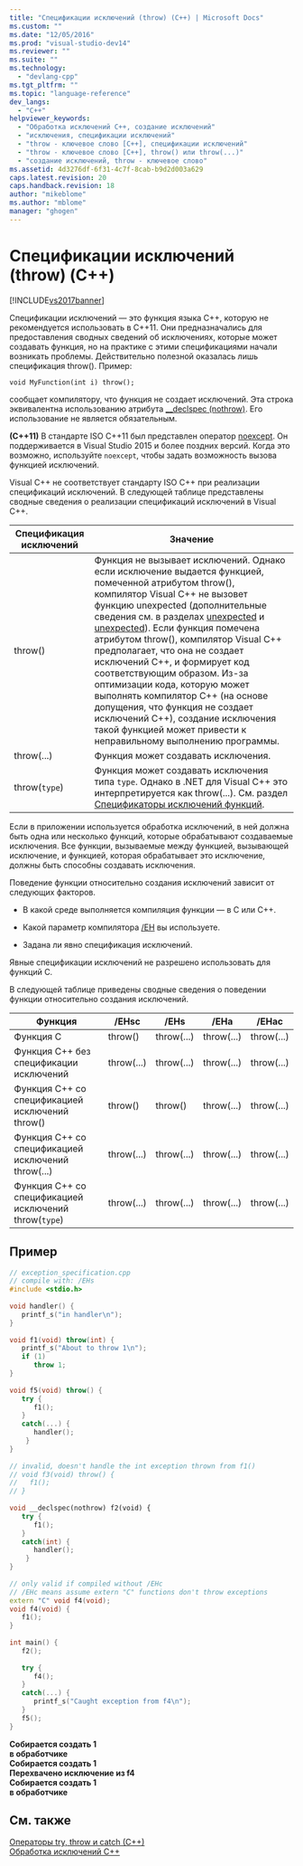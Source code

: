```yaml
---
title: "Спецификации исключений (throw) (C++) | Microsoft Docs"
ms.custom: ""
ms.date: "12/05/2016"
ms.prod: "visual-studio-dev14"
ms.reviewer: ""
ms.suite: ""
ms.technology: 
  - "devlang-cpp"
ms.tgt_pltfrm: ""
ms.topic: "language-reference"
dev_langs: 
  - "C++"
helpviewer_keywords: 
  - "Обработка исключений С++, создание исключений"
  - "исключения, спецификации исключений"
  - "throw - ключевое слово [C++], спецификации исключений"
  - "throw - ключевое слово [C++], throw() или throw(...)"
  - "создание исключений, throw - ключевое слово"
ms.assetid: 4d3276df-6f31-4c7f-8cab-b9d2d003a629
caps.latest.revision: 20
caps.handback.revision: 18
author: "mikeblome"
ms.author: "mblome"
manager: "ghogen"
---
```

# Спецификации исключений (throw) (C++)
[!INCLUDE[vs2017banner](../assembler/inline/includes/vs2017banner.md)]

Спецификации исключений — это функция языка C\+\+, которую не рекомендуется использовать в C\+\+11.  Они предназначались для предоставления сводных сведений об исключениях, которые может создавать функция, но на практике с этими спецификациями начали возникать проблемы.  Действительно полезной оказалась лишь спецификация throw\(\).  Пример:  
  
```  
void MyFunction(int i) throw();  
```  
  
 сообщает компилятору, что функция не создает исключений.  Эта строка эквивалентна использованию атрибута [\_\_declspec \(nothrow\)](../Topic/nothrow%20\(C++\).md).  Его использование не является обязательным.  
  
 **\(C\+\+11\)** В стандарте ISO C\+\+11 был представлен оператор [noexcept](../Topic/noexcept%20\(C++\).md). Он поддерживается в Visual Studio 2015 и более поздних версий.  Когда это возможно, используйте `noexcept`, чтобы задать возможность вызова функцией исключений.  
  
 Visual C\+\+ не соответствует стандарту ISO C\+\+ при реализации спецификаций исключений.  В следующей таблице представлены сводные сведения о реализации спецификаций исключений в Visual C\+\+.  
  
|Спецификация исключений|Значение|  
|-----------------------------|--------------|  
|throw\(\)|Функция не вызывает исключений.  Однако если исключение выдается функцией, помеченной атрибутом throw\(\), компилятор Visual C\+\+ не вызовет функцию unexpected \(дополнительные сведения см. в разделах [unexpected](../Topic/unexpected%20\(CRT\).md) и [unexpected](../Topic/unexpected%20\(%3Cexception%3E\).md)\).  Если функция помечена атрибутом throw\(\), компилятор Visual C\+\+ предполагает, что она не создает исключений C\+\+, и формирует код соответствующим образом.  Из\-за оптимизации кода, которую может выполнять компилятор C\+\+ \(на основе допущения, что функция не создает исключений C\+\+\), создание исключения такой функцией может привести к неправильному выполнению программы.|  
|throw\(...\)|Функция может создавать исключения.|  
|throw\(`type`\)|Функция может создавать исключения типа `type`.  Однако в .NET для Visual C\+\+ это интерпретируется как throw\(...\).  См. раздел [Спецификаторы исключений функций](../misc/15-4-function-exception-specifiers.md).|  
  
 Если в приложении используется обработка исключений, в ней должна быть одна или несколько функций, которые обрабатывают создаваемые исключения.  Все функции, вызываемые между функцией, вызывающей исключение, и функцией, которая обрабатывает это исключение, должны быть способны создавать исключения.  
  
 Поведение функции относительно создания исключений зависит от следующих факторов.  
  
-   В какой среде выполняется компиляция функции — в C или C\+\+.  
  
-   Какой параметр компилятора [\/EH](../build/reference/eh-exception-handling-model.md) вы используете.  
  
-   Задана ли явно спецификация исключений.  
  
 Явные спецификации исключений не разрешено использовать для функций C.  
  
 В следующей таблице приведены сводные сведения о поведении функции относительно создания исключений.  
  
|Функция|\/EHsc|\/EHs|\/EHa|\/EHac|  
|-------------|------------|-----------|-----------|------------|  
|Функция C|throw\(\)|throw\(...\)|throw\(...\)|throw\(...\)|  
|Функция C\+\+ без спецификации исключений|throw\(...\)|throw\(...\)|throw\(...\)|throw\(...\)|  
|Функция C\+\+ со спецификацией исключений throw\(\)|throw\(\)|throw\(\)|throw\(...\)|throw\(...\)|  
|Функция C\+\+ со спецификацией исключений throw\(...\)|throw\(...\)|throw\(...\)|throw\(...\)|throw\(...\)|  
|Функция C\+\+ со спецификацией исключений throw\(`type`\)|throw\(...\)|throw\(...\)|throw\(...\)|throw\(...\)|  
  
## Пример  
  
```cpp  
// exception_specification.cpp  
// compile with: /EHs  
#include <stdio.h>  
  
void handler() {  
   printf_s("in handler\n");  
}  
  
void f1(void) throw(int) {  
   printf_s("About to throw 1\n");  
   if (1)  
      throw 1;  
}  
  
void f5(void) throw() {  
   try {  
      f1();  
   }  
   catch(...) {  
      handler();  
    }  
}  
  
// invalid, doesn't handle the int exception thrown from f1()  
// void f3(void) throw() {  
//   f1();  
// }  
  
void __declspec(nothrow) f2(void) {  
   try {  
      f1();  
   }  
   catch(int) {  
      handler();  
    }  
}  
  
// only valid if compiled without /EHc   
// /EHc means assume extern "C" functions don't throw exceptions  
extern "C" void f4(void);  
void f4(void) {  
   f1();  
}  
  
int main() {  
   f2();  
  
   try {  
      f4();  
   }  
   catch(...) {  
      printf_s("Caught exception from f4\n");  
   }  
   f5();  
}  
```  
  
  **Собирается создать 1**  
**в обработчике**  
**Собирается создать 1**  
**Перехвачено исключение из f4**  
**Собирается создать 1**  
**в обработчике**   
## См. также  
 [Операторы try, throw и catch \(C\+\+\)](../cpp/try-throw-and-catch-statements-cpp.md)   
 [Обработка исключений С\+\+](../cpp/cpp-exception-handling.md)